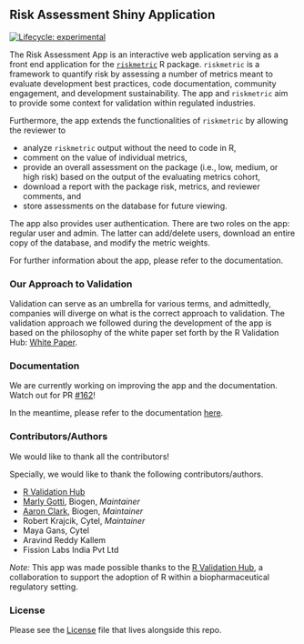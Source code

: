 
<!-- README.md is generated from README.Rmd. Please edit that file -->

## Risk Assessment Shiny Application

<!-- badges: start -->

[![Lifecycle:
experimental](https://img.shields.io/badge/lifecycle-experimental-orange.svg)](https://lifecycle.r-lib.org/articles/stages.html#experimental)
<!-- badges: end -->

The Risk Assessment App is an interactive web application serving as a
front end application for the
[`riskmetric`](https://github.com/pharmaR/riskmetric) R package.
`riskmetric` is a framework to quantify risk by assessing a number of
metrics meant to evaluate development best practices, code
documentation, community engagement, and development sustainability. The
app and `riskmetric` aim to provide some context for validation within
regulated industries.

Furthermore, the app extends the functionalities of `riskmetric` by
allowing the reviewer to

-   analyze `riskmetric` output without the need to code in R,
-   comment on the value of individual metrics,
-   provide an overall assessment on the package (i.e., low, medium, or
    high risk) based on the output of the evaluating metrics cohort,
-   download a report with the package risk, metrics, and reviewer
    comments, and
-   store assessments on the database for future viewing.

The app also provides user authentication. There are two roles on the
app: regular user and admin. The latter can add/delete users, download
an entire copy of the database, and modify the metric weights.

For further information about the app, please refer to the
documentation.

<!---------------------------------------------------------------------------->
<!---------------------------------------------------------------------------->

### Our Approach to Validation

Validation can serve as an umbrella for various terms, and admittedly,
companies will diverge on what is the correct approach to validation.
The validation approach we followed during the development of the app is
based on the philosophy of the white paper set forth by the R Validation
Hub: [White Paper](https://www.pharmar.org/white-paper/).

<!---------------------------------------------------------------------------->
<!---------------------------------------------------------------------------->

### Documentation

We are currently working on improving the app and the documentation.
Watch out for PR
[\#162](https://github.com/pharmaR/risk_assessment/pull/162)!

In the meantime, please refer to the documentation
<a href="https://pharmar.github.io/risk_assessment/Managing_Userids_and_Passwords" target="_blank">here</a>.

<!---------------------------------------------------------------------------->
<!---------------------------------------------------------------------------->

### Contributors/Authors

We would like to thank all the contributors!

Specially, we would like to thank the following contributors/authors.

-   [R Validation Hub](https://www.pharmar.org)
-   [Marly Gotti](https://www.marlygotti.com), Biogen, *Maintainer*
-   [Aaron Clark](https://www.linkedin.com/in/dataaaronclark/), Biogen,
    *Maintainer*
-   Robert Krajcik, Cytel, *Maintainer*
-   Maya Gans, Cytel
-   Aravind Reddy Kallem
-   Fission Labs India Pvt Ltd

*Note:* This app was made possible thanks to the [R Validation
Hub](https://www.pharmar.org/about/), a collaboration to support the
adoption of R within a biopharmaceutical regulatory setting.

<!---------------------------------------------------------------------------->
<!---------------------------------------------------------------------------->

### License

Please see the [License](LICENSE.md) file that lives alongside this
repo.
